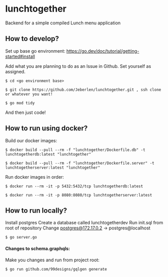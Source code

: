 # lunchtogether
Backend for a simple compiled Lunch menu application

## How to develop? 

Set up base go environment:
https://go.dev/doc/tutorial/getting-started#install

Add what you are planning to do as an Issue in Github.
Set yourself as assigned.

```
$ cd <go environment base>

$ git clone https://github.com/Jeberlen/lunchtogether.git , ssh clone or whatever you want! 

$ go mod tidy
````

And then just code! 

## How to run using docker? 

Build our docker images:

```
$ docker build --pull --rm -f "lunchtogether/Dockerfile.db" -t lunchtogetherdb:latest "lunchtogether"

$ docker build --pull --rm -f "lunchtogether/Dockerfile.server" -t lunchtogetherserver:latest "lunchtogether"
````

Run docker images in order:

```
$ docker run --rm -it -p 5432:5432/tcp lunchtogetherdb:latest

$ docker run --rm -it -p 8080:8080/tcp lunchtogetherserver:latest
````

## How to run locally?

Install postgres
Create a database called lunchtogetherdev
Run init.sql from root of repository
Change postgres@172.17.0.2 -> postgres@localhost

```
$ go server.go
```

#### Changes to schema.graphqls: 

Make you changes and run from project root: 

```
$ go run github.com/99designs/gqlgen generate
```